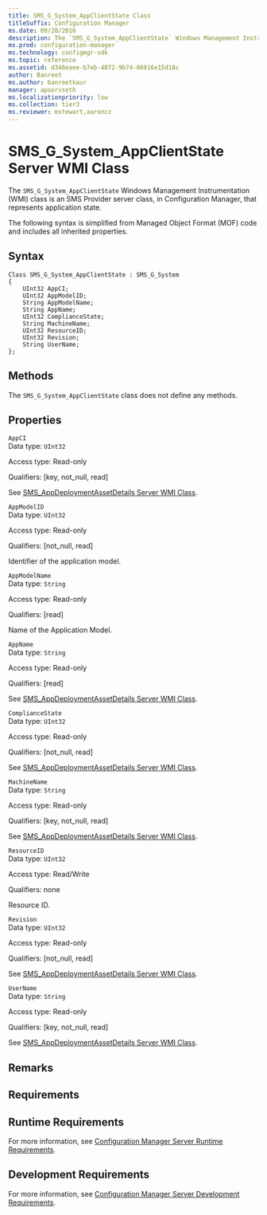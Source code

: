 ```yaml
---
title: SMS_G_System_AppClientState Class
titleSuffix: Configuration Manager
ms.date: 09/20/2016
description: The `SMS_G_System_AppClientState` Windows Management Instrumentation (WMI) class is an SMS Provider server class, in Configuration Manager, that represents application state.
ms.prod: configuration-manager
ms.technology: configmgr-sdk
ms.topic: reference
ms.assetid: d346eaee-b7eb-4072-9b74-06916e15d18c
author: Banreet
ms.author: banreetkaur
manager: apoorvseth
ms.localizationpriority: low
ms.collection: tier3
ms.reviewer: mstewart,aaroncz 
---
```

# SMS_G_System_AppClientState Server WMI Class
The `SMS_G_System_AppClientState` Windows Management Instrumentation (WMI) class is an SMS Provider server class, in Configuration Manager, that represents application state.  

 The following syntax is simplified from Managed Object Format (MOF) code and includes all inherited properties.  

## Syntax  

```  
Class SMS_G_System_AppClientState : SMS_G_System  
{  
    UInt32 AppCI;  
    UInt32 AppModelID;  
    String AppModelName;  
    String AppName;  
    UInt32 ComplianceState;  
    String MachineName;  
    UInt32 ResourceID;  
    UInt32 Revision;  
    String UserName;  
};  
```  

## Methods  
 The `SMS_G_System_AppClientState` class does not define any methods.  

## Properties  
 `AppCI`  
 Data type: `UInt32`  

 Access type: Read-only  

 Qualifiers: [key, not_null, read]  

 See [SMS_AppDeploymentAssetDetails Server WMI Class](../../../develop/reference/apps/sms_appdeploymentassetdetails-server-wmi-class.md).  

 `AppModelID`  
 Data type: `UInt32`  

 Access type: Read-only  

 Qualifiers: [not_null, read]  

 Identifier of the application model.  

 `AppModelName`  
 Data type: `String`  

 Access type: Read-only  

 Qualifiers: [read]  

 Name of the Application Model.  

 `AppName`  
 Data type: `String`  

 Access type: Read-only  

 Qualifiers: [read]  

 See [SMS_AppDeploymentAssetDetails Server WMI Class](../../../develop/reference/apps/sms_appdeploymentassetdetails-server-wmi-class.md).  

 `ComplianceState`  
 Data type: `UInt32`  

 Access type: Read-only  

 Qualifiers: [not_null, read]  

 See [SMS_AppDeploymentAssetDetails Server WMI Class](../../../develop/reference/apps/sms_appdeploymentassetdetails-server-wmi-class.md).  

 `MachineName`  
 Data type: `String`  

 Access type: Read-only  

 Qualifiers: [key, not_null, read]  

 See [SMS_AppDeploymentAssetDetails Server WMI Class](../../../develop/reference/apps/sms_appdeploymentassetdetails-server-wmi-class.md).  

 `ResourceID`  
 Data type: `UInt32`  

 Access type: Read/Write  

 Qualifiers: none  

 Resource ID.  

 `Revision`  
 Data type: `UInt32`  

 Access type: Read-only  

 Qualifiers: [not_null, read]  

 See [SMS_AppDeploymentAssetDetails Server WMI Class](../../../develop/reference/apps/sms_appdeploymentassetdetails-server-wmi-class.md).  

 `UserName`  
 Data type: `String`  

 Access type: Read-only  

 Qualifiers: [key, not_null, read]  

 See [SMS_AppDeploymentAssetDetails Server WMI Class](../../../develop/reference/apps/sms_appdeploymentassetdetails-server-wmi-class.md).  

## Remarks  

## Requirements  

## Runtime Requirements  
 For more information, see [Configuration Manager Server Runtime Requirements](../../../develop/core/reqs/server-runtime-requirements.md).  

## Development Requirements  
 For more information, see [Configuration Manager Server Development Requirements](../../../develop/core/reqs/server-development-requirements.md).  
